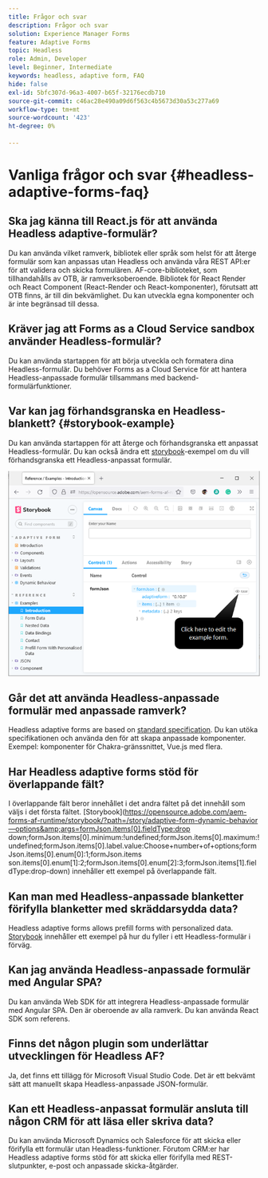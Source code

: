 ```yaml
---
title: Frågor och svar
description: Frågor och svar
solution: Experience Manager Forms
feature: Adaptive Forms
topic: Headless
role: Admin, Developer
level: Beginner, Intermediate
keywords: headless, adaptive form, FAQ
hide: false
exl-id: 5bfc307d-96a3-4007-b65f-32176ecdb710
source-git-commit: c46ac28e490a09d6f563c4b5673d30a53c277a69
workflow-type: tm+mt
source-wordcount: '423'
ht-degree: 0%

---
```


# Vanliga frågor och svar {#headless-adaptive-forms-faq}

## Ska jag känna till React.js för att använda Headless adaptive-formulär?

Du kan använda vilket ramverk, bibliotek eller språk som helst för att återge formulär som kan anpassas utan Headless och använda våra REST API:er för att validera och skicka formulären. AF-core-biblioteket, som tillhandahålls av OTB, är ramverksoberoende. Bibliotek för React Render och React Component (React-Render och React-komponenter), förutsatt att OTB finns, är till din bekvämlighet. Du kan utveckla egna komponenter och är inte begränsad till dessa.

<!-- 
## Did Adobe release a new AEM Archetype for Headless adaptive forms?

You can use Archetype 37 with flag `includeFormsheadless` or later flag to create an AEM project with Headless adaptive forms functionality. 

-->

## Kräver jag att Forms as a Cloud Service sandbox använder Headless-formulär?

Du kan använda startappen för att börja utveckla och formatera dina Headless-formulär. Du behöver Forms as a Cloud Service för att hantera Headless-anpassade formulär tillsammans med backend-formulärfunktioner.

<!-- ## Do I need an archetype project to develop Headless adaptive forms?

You can use the starter app to start developing and styling your Headless adaptive forms. Later on, you can use the 
archetype project to deploy the finished Headless adaptive forms and corresponding custom code, created using starter app, to Forms as a Cloud Service environment. The Forms as a Cloud Service environment helps you test and productionize the forms. -->

## Var kan jag förhandsgranska en Headless-blankett? {#storybook-example}

Du kan använda startappen för att återge och förhandsgranska ett anpassat Headless-formulär. Du kan också ändra ett [storybook](https://opensource.adobe.com/aem-forms-af-runtime/storybook/?path=/story/reference-examples--introduction)-exempel om du vill förhandsgranska ett Headless-anpassat formulär.

![](/help/assets/storybook-example.png)

## Går det att använda Headless-anpassade formulär med anpassade ramverk?

Headless adaptive forms are based on [standard specification](/help/assets/headless-adaptive-forms-specification.pdf). Du kan utöka specifikationen och använda den för att skapa anpassade komponenter. Exempel: komponenter för Chakra-gränssnittet, Vue.js med flera.

## Har Headless adaptive forms stöd för överlappande fält?

I överlappande fält beror innehållet i det andra fältet på det innehåll som väljs i det första fältet. [Storybook](https://opensource.adobe.com/aem-forms-af-runtime/storybook/?path=/story/adaptive-form-dynamic-behavior—options&amp;args=formJson.items[0].fieldType:drop down;formJson.items[0].minimum:!undefined;formJson.items[0].maximum:!undefined;formJson.items[0].label.value:Choose+number+of+options;formJson.items[0].enum[0]:1;formJson.items son.items[0].enum[1]:2;formJson.items[0].enum[2]:3;formJson.items[1].fieldType:drop-down) innehåller ett exempel på överlappande fält.

## Kan man med Headless-anpassade blanketter förifylla blanketter med skräddarsydda data?

Headless adaptive forms allows prefill forms with personalized data. [Storybook](https://opensource.adobe.com/aem-forms-af-runtime/storybook/?path=/story/reference-examples--prefill-form-with-personalised-data) innehåller ett exempel på hur du fyller i ett Headless-formulär i förväg.

<!-- >
## Can I use existing Adaptive Forms editor to create a Headless adaptive form?

At this moment, you use the Adaptive Form Editor to specify the JSON structure and set submit action for the forms. Support for drag-and-drop components, applying rules using editor, and more editor-related options would be available later in the beta phase. Keep a watch on release notes.  -->

## Kan jag använda Headless-anpassade formulär med Angular SPA?

Du kan använda Web SDK för att integrera Headless-anpassade formulär med Angular SPA. Den är oberoende av alla ramverk. Du kan använda React SDK som referens.

<!-- ## Should the `-r prerelease` switch be used every time to start the AEM SDK instance or only for the first time?

During the limited release program, use the `-r prerelease` switch every time you start the AEM SDK instance. 

## What is AEM Forms add-on (.far file) and how to install it?

Adobe Experience Manager Forms as a Cloud Service feature archive provides tools to create Headless adaptive forms on the local development environment. To install the feature archive, see [Setup development environment](setup-development-environment.md).

<!-- 
## Where do one get the license.properties file from?

You do not require a license.properties file to run AEM Cloud Service SDK. 

-->

## Finns det någon plugin som underlättar utvecklingen för Headless AF?

Ja, det finns ett tillägg för Microsoft Visual Studio Code. Det är ett bekvämt sätt att manuellt skapa Headless-anpassade JSON-formulär.

## Kan ett Headless-anpassat formulär ansluta till någon CRM för att läsa eller skriva data?

Du kan använda Microsoft Dynamics och Salesforce för att skicka eller förifylla ett formulär utan Headless-funktioner. Förutom CRM:er har Headless adaptive forms stöd för att skicka eller förifylla med REST-slutpunkter, e-post och anpassade skicka-åtgärder.
